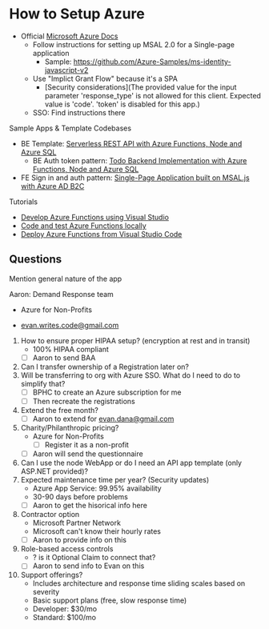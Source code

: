 # How to Setup Azure

- Official [Microsoft Azure Docs](https://docs.microsoft.com/en-us/azure/active-directory/develop/scenario-spa-overview)
    - Follow instructions for setting up MSAL 2.0 for a Single-page application
        - Sample: https://github.com/Azure-Samples/ms-identity-javascript-v2
    - Use "Implict Grant Flow" because it's a SPA
        - [Security considerations](The provided value for the input parameter 'response_type' is not allowed for this client. Expected value is 'code'. 'token' is disabled for this app.)
    - SSO: Find instructions there

Sample Apps & Template Codebases
- BE Template: [Serverless REST API with Azure Functions, Node and Azure SQL](https://docs.microsoft.com/en-us/samples/azure-samples/azure-sql-db-node-rest-api/azure-sql-db-node-rest-api/)
    - BE Auth token pattern: [Todo Backend Implementation with Azure Functions, Node and Azure SQL](https://docs.microsoft.com/en-us/samples/azure-samples/azure-sql-db-todo-backend-func-node/azure-sql-db-todo-backend-func-node/)
- FE Sign in and auth pattern: [Single-Page Application built on MSAL.js with Azure AD B2C](https://docs.microsoft.com/en-us/samples/azure-samples/active-directory-b2c-javascript-msal-singlepageapp/active-directory-b2c-javascript-msal-singlepageapp/)

Tutorials
- [Develop Azure Functions using Visual Studio](https://docs.microsoft.com/en-us/azure/azure-functions/functions-develop-vs)
- [Code and test Azure Functions locally](https://docs.microsoft.com/en-us/azure/azure-functions/functions-develop-local)
- [Deploy Azure Functions from Visual Studio Code](https://docs.microsoft.com/en-us/azure/developer/javascript/tutorial-vscode-serverless-node-01?tabs=bash)




## Questions

Mention general nature of the app

Aaron: Demand Response team
- Azure for Non-Profits

- evan.writes.code@gmail.com

1. How to ensure proper HIPAA setup? (encryption at rest and in transit)
    - 100% HIPAA compliant
    - [ ] Aaron to send BAA
1. Can I transfer ownership of a Registration later on?
1. Will be transferring to org with Azure SSO. What do I need to do to simplify that?
    - [ ] BPHC to create an Azure subscription for me
    - [ ] Then recreate the registrations
1. Extend the free month?
    - [ ] Aaron to extend for evan.dana@gmail.com
1. Charity/Philanthropic pricing?
    - Azure for Non-Profits
        - [ ] Register it as a non-profit
    - [ ] Aaron will send the questionnaire
1. Can I use the node WebApp or do I need an API app template (only ASP.NET provided)?
1. Expected maintenance time per year? (Security updates)
    - Azure App Service: 99.95% availability
    - 30-90 days before problems
    - [ ] Aaron to get the hisorical info here
1. Contractor option
    - Microsoft Partner Network
    - Microsoft can't know their hourly rates
    - [ ] Aaron to provide info on this
1. Role-based access controls
    - ? is it Optional Claim to connect that?
    - [ ] Aaron to send info to Evan on this
1. Support offerings?
    - Includes architecture and response time sliding scales based on severity
    - Basic support plans (free, slow response time)
    - Developer: $30/mo
    - Standard: $100/mo


